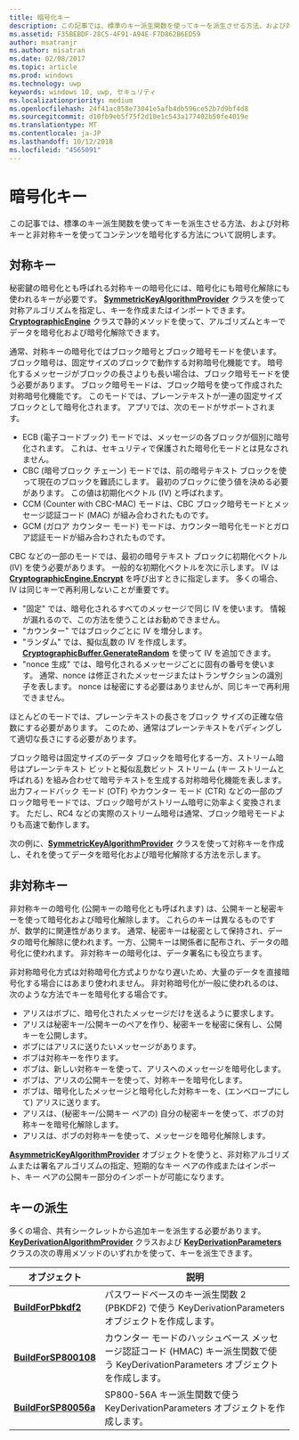 ```yaml
---
title: 暗号化キー
description: この記事では、標準のキー派生関数を使ってキーを派生させる方法、および対称キーと非対称キーを使ってコンテンツを暗号化する方法について説明します。
ms.assetid: F35BEBDF-28C5-4F91-A94E-F7D862B6ED59
author: msatranjr
ms.author: misatran
ms.date: 02/08/2017
ms.topic: article
ms.prod: windows
ms.technology: uwp
keywords: windows 10, uwp, セキュリティ
ms.localizationpriority: medium
ms.openlocfilehash: 24f41ac858e73041e5afb4db596ce52b7d9bf4d8
ms.sourcegitcommit: d10fb9eb5f75f2d10e1c543a177402b50fe4019e
ms.translationtype: MT
ms.contentlocale: ja-JP
ms.lasthandoff: 10/12/2018
ms.locfileid: "4565091"
---
```

# <a name="cryptographic-keys"></a>暗号化キー




この記事では、標準のキー派生関数を使ってキーを派生させる方法、および対称キーと非対称キーを使ってコンテンツを暗号化する方法について説明します。 

## <a name="symmetric-keys"></a>対称キー


秘密鍵の暗号化とも呼ばれる対称キーの暗号化には、暗号化にも暗号化解除にも使われるキーが必要です。 [**SymmetricKeyAlgorithmProvider**](https://msdn.microsoft.com/library/windows/apps/br241537) クラスを使って対称アルゴリズムを指定し、キーを作成またはインポートできます。 [**CryptographicEngine**](https://msdn.microsoft.com/library/windows/apps/br241490) クラスで静的メソッドを使って、アルゴリズムとキーでデータを暗号化および暗号化解除できます。

通常、対称キーの暗号化ではブロック暗号とブロック暗号モードを使います。 ブロック暗号は、固定サイズのブロックで動作する対称暗号化機能です。 暗号化するメッセージがブロックの長さよりも長い場合は、ブロック暗号モードを使う必要があります。 ブロック暗号モードは、ブロック暗号を使って作成された対称暗号化機能です。 このモードでは、プレーンテキストが一連の固定サイズ ブロックとして暗号化されます。 アプリでは、次のモードがサポートされます。

-   ECB (電子コードブック) モードでは、メッセージの各ブロックが個別に暗号化されます。 これは、セキュリティで保護された暗号化モードとは見なされません。
-   CBC (暗号ブロック チェーン) モードでは、前の暗号テキスト ブロックを使って現在のブロックを難読にします。 最初のブロックに使う値を決める必要があります。 この値は初期化ベクトル (IV) と呼ばれます。
-   CCM (Counter with CBC-MAC) モードは、CBC ブロック暗号モードとメッセージ認証コード (MAC) が組み合わされたものです。
-   GCM (ガロア カウンター モード) モードは、カウンター暗号化モードとガロア認証モードが組み合わされたものです。

CBC などの一部のモードでは、最初の暗号テキスト ブロックに初期化ベクトル (IV) を使う必要があります。 一般的な初期化ベクトルを次に示します。 IV は [**CryptographicEngine.Encrypt**](https://msdn.microsoft.com/library/windows/apps/br241494) を呼び出すときに指定します。 多くの場合、IV は同じキーで再利用しないことが重要です。

-   "固定" では、暗号化されるすべてのメッセージで同じ IV を使います。 情報が漏れるので、この方法を使うことはお勧めできません。
-   "カウンター" ではブロックごとに IV を増分します。
-   "ランダム" では、擬似乱数の IV を作成します。 [**CryptographicBuffer.GenerateRandom**](https://msdn.microsoft.com/library/windows/apps/br241392) を使って IV を追加できます。
-   "nonce 生成" では、暗号化されるメッセージごとに固有の番号を使います。 通常、nonce は修正されたメッセージまたはトランザクションの識別子を表します。 nonce は秘密にする必要はありませんが、同じキーで再利用できません。

ほとんどのモードでは、プレーンテキストの長さをブロック サイズの正確な倍数にする必要があります。 このため、通常はプレーンテキストをパディングして適切な長さにする必要があります。

ブロック暗号は固定サイズのデータ ブロックを暗号化する一方、ストリーム暗号はプレーンテキスト ビットと擬似乱数ビット ストリーム (キー ストリームと呼ばれる) を組み合わせて暗号テキストを生成する対称暗号化機能を表します。 出力フィードバック モード (OTF) やカウンター モード (CTR) などの一部のブロック暗号モードでは、ブロック暗号がストリーム暗号に効率よく変換されます。 ただし、RC4 などの実際のストリーム暗号は通常、ブロック暗号モードよりも高速で動作します。

次の例に、[**SymmetricKeyAlgorithmProvider**](https://msdn.microsoft.com/library/windows/apps/br241537) クラスを使って対称キーを作成し、それを使ってデータを暗号化および暗号化解除する方法を示します。

## <a name="asymmetric-keys"></a>非対称キー


非対称キーの暗号化 (公開キーの暗号化とも呼ばれます) は、公開キーと秘密キーを使って暗号化および暗号化解除します。 これらのキーは異なるものですが、数学的に関連性があります。 通常、秘密キーは秘密として保持され、データの暗号化解除に使われます。一方、公開キーは関係者に配布され、データの暗号化に使われます。 非対称キーの暗号化は、データ署名にも役立ちます。

非対称暗号化方式は対称暗号化方式よりかなり遅いため、大量のデータを直接暗号化する場合にはあまり使われません。 非対称暗号化が一般に使われるのは、次のような方法でキーを暗号化する場合です。

-   アリスはボブに、暗号化されたメッセージだけを送るように要求します。
-   アリスは秘密キー/公開キーのペアを作り、秘密キーを秘密に保有し、公開キーを公開します。
-   ボブにはアリスに送りたいメッセージがあります。
-   ボブは対称キーを作ります。
-   ボブは、新しい対称キーを使って、アリスへのメッセージを暗号化します。
-   ボブは、アリスの公開キーを使って、対称キーを暗号化します。
-   ボブは、暗号化したメッセージと暗号化した対称キーを、(エンベロープにして) アリスに送ります。
-   アリスは、(秘密キー/公開キー ペアの) 自分の秘密キーを使って、ボブの対称キーを暗号化解除します。
-   アリスは、ボブの対称キーを使って、メッセージを暗号化解除します。

[**AsymmetricKeyAlgorithmProvider**](https://msdn.microsoft.com/library/windows/apps/br241478) オブジェクトを使うと、非対称アルゴリズムまたは署名アルゴリズムの指定、短期的なキー ペアの作成またはインポート、キー ペアの公開キー部分のインポートが可能になります。

## <a name="deriving-keys"></a>キーの派生


多くの場合、共有シークレットから追加キーを派生する必要があります。 [**KeyDerivationAlgorithmProvider**](https://msdn.microsoft.com/library/windows/apps/br241518) クラスおよび [**KeyDerivationParameters**](https://msdn.microsoft.com/library/windows/apps/br241524) クラスの次の専用メソッドのいずれかを使って、キーを派生できます。

| オブジェクト                                                                            | 説明                                                                                                                                |
|-----------------------------------------------------------------------------------|--------------------------------------------------------------------------------------------------------------------------------------------|
| [**BuildForPbkdf2**](https://msdn.microsoft.com/library/windows/apps/br241525)    | パスワードベースのキー派生関数 2 (PBKDF2) で使う KeyDerivationParameters オブジェクトを作成します。                                 |
| [**BuildForSP800108**](https://msdn.microsoft.com/library/windows/apps/br241526)  | カウンター モードのハッシュベース メッセージ認証コード (HMAC) キー派生関数で使う KeyDerivationParameters オブジェクトを作成します。 |
| [**BuildForSP80056a**](https://msdn.microsoft.com/library/windows/apps/br241527)  | SP800-56A キー派生関数で使う KeyDerivationParameters オブジェクトを作成します。                                                 |

 
